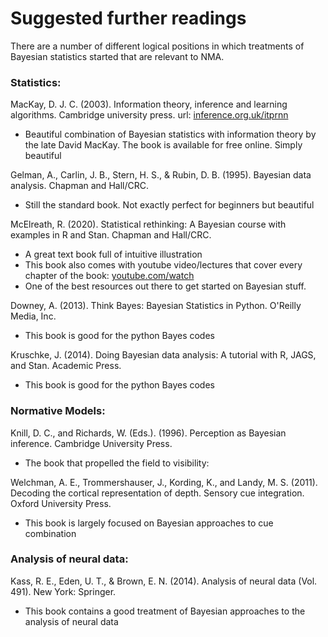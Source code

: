# Suggested further readings

There are a number of different logical positions in which treatments of Bayesian statistics started that are relevant to NMA.

### Statistics:

MacKay, D. J. C. (2003). Information theory, inference and learning algorithms. Cambridge university press. url: [inference.org.uk/itprnn](https://www.inference.org.uk/itprnn/book.pdf)
 - Beautiful combination of Bayesian statistics with information theory by the late David MacKay. The book is available for free online. Simply beautiful

Gelman, A., Carlin, J. B., Stern, H. S., & Rubin, D. B. (1995). Bayesian data analysis. Chapman and Hall/CRC.
 - Still the standard book. Not exactly perfect for beginners but beautiful

McElreath, R. (2020). Statistical rethinking: A Bayesian course with examples in R and Stan. Chapman and Hall/CRC.
 - A great text book full of intuitive illustration
 - This book also comes with youtube video/lectures that cover every chapter of the book: [youtube.com/watch](https://www.youtube.com/watch?v=4WVelCswXo4&list=PLDcUM9US4XdNM4Edgs7weiyIguLSToZRI)
 - One of the best resources out there to get started on Bayesian stuff.

Downey, A. (2013). Think Bayes: Bayesian Statistics in Python. O'Reilly Media, Inc.
 - This book is good for the python Bayes codes

Kruschke, J. (2014). Doing Bayesian data analysis: A tutorial with R, JAGS, and Stan. Academic Press.
 - This book is good for the python Bayes codes

### Normative Models:

Knill, D. C., and Richards, W. (Eds.). (1996). Perception as Bayesian inference. Cambridge University Press.
 - The book that propelled the field to visibility: 

Welchman, A. E., Trommershauser, J., Kording, K., and Landy, M. S. (2011). Decoding the cortical representation of depth. Sensory cue integration. Oxford University Press.
 - This book is largely focused on Bayesian approaches to cue combination

### Analysis of neural data:

Kass, R. E., Eden, U. T., & Brown, E. N. (2014). Analysis of neural data (Vol. 491). New York: Springer.
 - This book contains a good treatment of Bayesian approaches to the analysis of neural data


